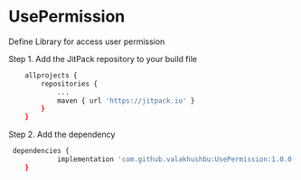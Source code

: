 # UsePermission
Define Library for access user permission

Step 1. Add the JitPack repository to your build file

```bash
	allprojects {
		repositories {
			...
			maven { url 'https://jitpack.io' }
		}
	}
 ```
 Step 2. Add the dependency
```bash
 dependencies {
	        implementation 'com.github.valakhushbu:UsePermission:1.0.0'
	}
 ```
